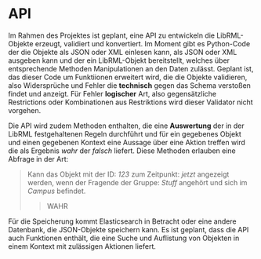 # API

Im Rahmen des Projektes ist geplant, eine API zu entwickeln die LibRML-Objekte erzeugt, validiert und konvertiert. Im Moment gibt es Python-Code der die Objekte als JSON oder XML einlesen kann, als JSON oder XML ausgeben kann und der ein LibRML-Objekt bereitstellt, welches über entsprechende Methoden Manipulationen an den Daten zulässt. Geplant ist, das dieser Code um Funktiionen erweitert wird, die die Objekte validieren, also Widersprüche und Fehler die **technisch** gegen das Schema verstoßen findet und anzeigt. Für Fehler **logischer** Art, also gegensätzliche Restrictions oder Kombinationen aus Restriktions wird dieser Validator nicht vorgehen.

Die API wird zudem Methoden enthalten, die eine **Auswertung** der in der LibRML festgehaltenen Regeln durchführt und für ein gegebenes Objekt und einen gegebenen Kontext eine Aussage über eine Aktion treffen wird die als Ergebnis *wahr* der *falsch* liefert. Diese Methoden erlauben eine Abfrage in der Art:

> Kann das Objekt mit der ID: _123_ zum Zeitpunkt: _jetzt_ angezeigt werden, wenn der Fragende der Gruppe: _Stuff_ angehört und sich im _Campus_ befindet.
>
>> WAHR

Für die Speicherung kommt Elasticsearch in Betracht oder eine andere Datenbank, die JSON-Objekte speichern kann. Es ist geplant, dass die API auch Funktionen enthält, die eine Suche und Auflistung von Objekten in einem Kontext mit zulässigen Aktionen liefert.